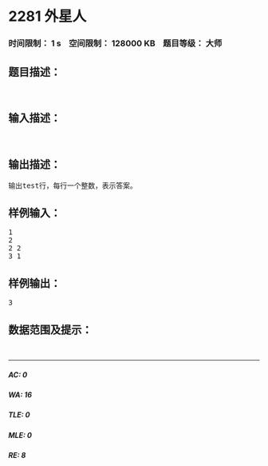 # 2281 外星人   
### 时间限制： 1 s&nbsp;&nbsp;&nbsp;&nbsp;空间限制： 128000 KB&nbsp;&nbsp;&nbsp;&nbsp;题目等级： 大师  
## 题目描述：  

<pre>

</pre>
  
  
## 输入描述：  

<pre>

</pre>
  
  
## 输出描述：  

<pre>
输出test行，每行一个整数，表示答案。
</pre>
  
  
## 样例输入：  

<pre>
1
2
2 2
3 1
</pre>
  
  
## 样例输出：  

<pre>
3
</pre>
  
  
## 数据范围及提示：  

<pre>

</pre>
  
  
***  

##### AC: 0  
##### WA: 16  
##### TLE: 0  
##### MLE: 0  
##### RE: 8  
